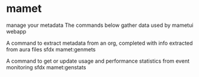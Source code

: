 mamet
=====

manage your metadata
The commands below gather data used by mametui webapp

A command to extract metadata from an org, completed with info extracted from aura files 
sfdx mamet:genmets 

A command to get or update usage and performance statistics from event monitoring
sfdx mamet:genstats

